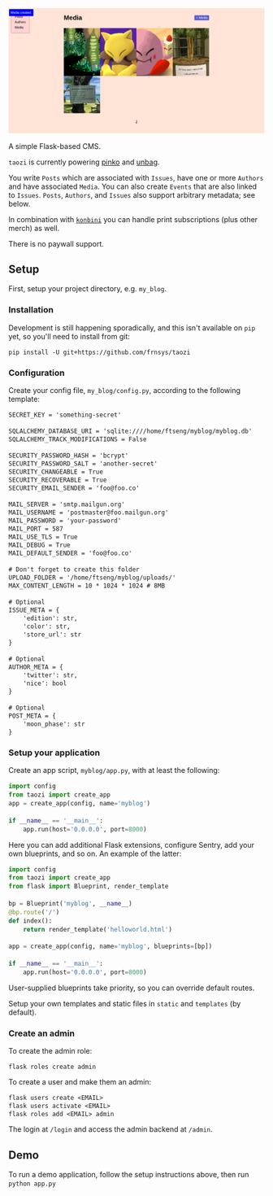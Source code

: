 ![](shot.png)

A simple Flask-based CMS.

`taozi` is currently powering [pinko](https://pinko.online/) and [unbag](https://unbag.net/).

You write `Posts` which are associated with `Issues`, have one or more `Authors` and have associated `Media`. You can also create `Events` that are also linked to `Issues`. `Posts`, `Authors`, and `Issues` also support arbitrary metadata; see below.

In combination with [`konbini`](https://github.com/frnsys/konbini) you can handle print subscriptions (plus other merch) as well.

There is no paywall support.

## Setup

First, setup your project directory, e.g. `my_blog`.

### Installation

Development is still happening sporadically, and this isn't available on `pip` yet, so you'll need to install from git:

    pip install -U git+https://github.com/frnsys/taozi

### Configuration

Create your config file, `my_blog/config.py`, according to the following template:

```
SECRET_KEY = 'something-secret'

SQLALCHEMY_DATABASE_URI = 'sqlite:////home/ftseng/myblog/myblog.db'
SQLALCHEMY_TRACK_MODIFICATIONS = False

SECURITY_PASSWORD_HASH = 'bcrypt'
SECURITY_PASSWORD_SALT = 'another-secret'
SECURITY_CHANGEABLE = True
SECURITY_RECOVERABLE = True
SECURITY_EMAIL_SENDER = 'foo@foo.co'

MAIL_SERVER = 'smtp.mailgun.org'
MAIL_USERNAME = 'postmaster@foo.mailgun.org'
MAIL_PASSWORD = 'your-password'
MAIL_PORT = 587
MAIL_USE_TLS = True
MAIL_DEBUG = True
MAIL_DEFAULT_SENDER = 'foo@foo.co'

# Don't forget to create this folder
UPLOAD_FOLDER = '/home/ftseng/myblog/uploads/'
MAX_CONTENT_LENGTH = 10 * 1024 * 1024 # 8MB

# Optional
ISSUE_META = {
    'edition': str,
    'color': str,
    'store_url': str
}

# Optional
AUTHOR_META = {
    'twitter': str,
    'nice': bool
}

# Optional
POST_META = {
    'moon_phase': str
}
```

### Setup your application

Create an app script, `myblog/app.py`, with at least the following:

```python
import config
from taozi import create_app
app = create_app(config, name='myblog')

if __name__ == '__main__':
    app.run(host='0.0.0.0', port=8000)
```

Here you can add additional Flask extensions, configure Sentry, add your own blueprints, and so on. An example of the latter:

```python
import config
from taozi import create_app
from flask import Blueprint, render_template

bp = Blueprint('myblog', __name__)
@bp.route('/')
def index():
    return render_template('helloworld.html')

app = create_app(config, name='myblog', blueprints=[bp])

if __name__ == '__main__':
    app.run(host='0.0.0.0', port=8000)
```

User-supplied blueprints take priority, so you can override default routes.

Setup your own templates and static files in `static` and `templates` (by default).

### Create an admin

To create the admin role:

    flask roles create admin

To create a user and make them an admin:

    flask users create <EMAIL>
    flask users activate <EMAIL>
    flask roles add <EMAIL> admin

The login at `/login` and access the admin backend at `/admin`.

## Demo

To run a demo application, follow the setup instructions above, then run `python app.py`

